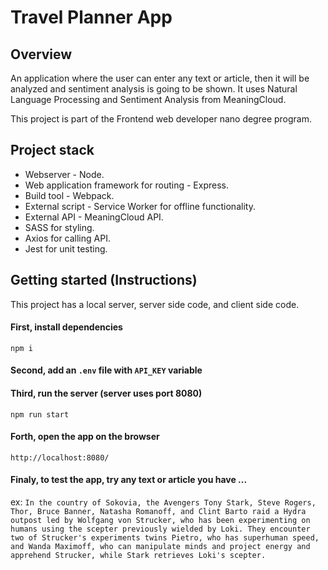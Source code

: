 # Travel Planner App

## Overview

An application where the user can enter any text or article, then it will be analyzed and sentiment analysis is going to be shown. It uses Natural Language Processing and Sentiment Analysis from MeaningCloud.

This project is part of the Frontend web developer nano degree program.

## Project stack

- Webserver - Node.
- Web application framework for routing - Express.
- Build tool - Webpack.
- External script - Service Worker for offline functionality.
- External API - MeaningCloud API.
- SASS for styling.
- Axios for calling API.
- Jest for unit testing.

## Getting started (Instructions)

This project has a local server, server side code, and client side code.

#### First, install dependencies

`npm i`

#### Second, add an `.env` file with `API_KEY` variable

#### Third, run the server (server uses port 8080)

`npm run start`

#### Forth, open the app on the browser

`http://localhost:8080/`

#### Finaly, to test the app, try any text or article you have ...

ex:
`In the country of Sokovia, the Avengers Tony Stark, Steve Rogers, Thor, Bruce Banner, Natasha Romanoff, and Clint Barto raid a Hydra outpost led by Wolfgang von Strucker, who has been experimenting on humans using the scepter previously wielded by Loki. They encounter two of Strucker's experiments twins Pietro, who has superhuman speed, and Wanda Maximoff, who can manipulate minds and project energy and apprehend Strucker, while Stark retrieves Loki's scepter.`
